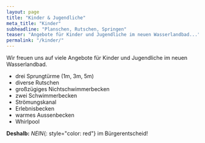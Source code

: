 ```yaml
---
layout: page
title: "Kinder & Jugendliche"
meta_title: "Kinder"
subheadline: "Planschen, Rutschen, Springen"
teaser: "Angebote für Kinder und Jugendliche im neuen Wasserlandbad..."
permalink: "/kinder/"
---
```


Wir freuen uns auf viele Angebote für Kinder und Jugendliche im neuen Wasserlandbad.

 * drei Sprungtürme (1m, 3m, 5m)
 * diverse Rutschen
 * großzügiges Nichtschwimmerbecken
 * zwei Schwimmerbecken
 * Strömungskanal
 * Erlebnisbecken
 * warmes Aussenbecken
 * Whirlpool

**Deshalb:** *NEIN*{: style="color: red"} im Bürgerentscheid!

